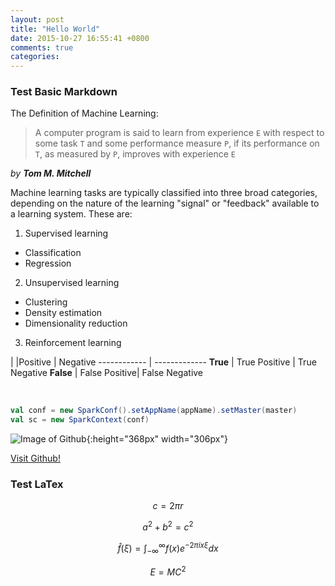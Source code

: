 ```yaml
---
layout: post
title: "Hello World"
date: 2015-10-27 16:55:41 +0800
comments: true
categories: 
---
```


### Test Basic Markdown

The Definition of Machine Learning:

> A computer program is said to learn from experience `E` with respect to some task `T` and some performance measure `P`, if its performance on `T`, as measured by `P`, improves with experience `E`

_by **Tom M. Mitchell**_

Machine learning tasks are typically classified into three broad categories, depending on the nature of the learning "signal" or "feedback" available to a learning system. These are:

1. Supervised learning
  * Classification
  * Regression
2. Unsupervised learning
  - Clustering
  - Density estimation
  - Dimensionality reduction
3. Reinforcement learning

|            |Positive | Negative
------------ | -------------
**True**     | True Positive | True Negative
**False**    | False Positive| False Negative

<br/>

``` scala sample scala code
val conf = new SparkConf().setAppName(appName).setMaster(master)
val sc = new SparkContext(conf)
```


![Image of Github](http://github.global.ssl.fastly.net/images/modules/logos_page/Octocat.png){:height="368px" width="306px"}

[Visit Github!](https://www.github.com)


### Test LaTex

$$c = 2\pi r$$

$$a^2 + b^2 = c^2$$

$$\hat{f}(\xi) = \int_{-\infty}^{\infty}f(x)e^{-2\pi ix\xi}dx$$

$$E=MC^2$$
